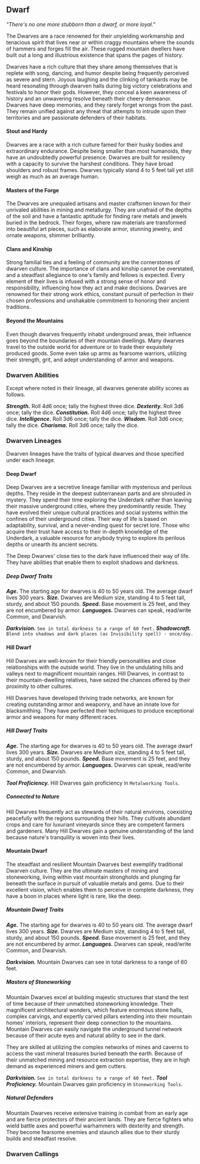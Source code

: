## Dwarf

*"There's no one more stubborn than a dwarf, or more loyal."*

The Dwarves are a race renowned for their unyielding workmanship and tenacious spirit that lives near or within craggy mountains where the sounds of hammers and forges fill the air. These rugged mountain dwellers have built out a long and illustrious existence that spans the pages of history.

Dwarves have a rich culture that they share among themselves that is replete with song, dancing, and humor despite being frequently perceived as severe and stern. Joyous laughing and the clinking of tankards may be heard resonating through dwarven halls during big victory celebrations and festivals to honor their gods. However, they conceal a keen awareness of history and an unwavering resolve beneath their cheery demeanor. Dwarves have deep memories, and they rarely forget wrongs from the past. They remain unified against any threat that attempts to intrude upon their territories and are passionate defenders of their habitats.

#### Stout and Hardy

Dwarves are a race with a rich culture famed for their husky bodies and extraordinary endurance. Despite being smaller than most humanoids, they have an undoubtedly powerful presence. Dwarves are built for resiliency with a capacity to survive the harshest conditions. They have broad shoulders and robust frames. Dwarves typically stand 4 to 5 feet tall yet still weigh as much as an average human.

#### Masters of the Forge

The Dwarves are unequaled artisans and master craftsmen known for their unrivaled abilities in mining and metallurgy. They are unafraid of the depths of the soil and have a fantastic aptitude for finding rare metals and jewels buried in the bedrock. Their forges, where raw materials are transformed into beautiful art pieces, such as elaborate armor, stunning jewelry, and ornate weapons, shimmer brilliantly.

#### Clans and Kinship

Strong familial ties and a feeling of community are the cornerstones of dwarven culture. The importance of clans and kinship cannot be overstated, and a steadfast allegiance to one's family and fellows is expected. Every element of their lives is infused with a strong sense of honor and responsibility, influencing how they act and make decisions. Dwarves are renowned for their strong work ethics, constant pursuit of perfection in their chosen professions and unshakable commitment to honoring their ancient traditions.

#### Beyond the Mountains

Even though dwarves frequently inhabit underground areas, their influence goes beyond the boundaries of their mountain dwellings. Many dwarves travel to the outside world for adventure or to trade their exquisitely produced goods. Some even take up arms as fearsome warriors, utilizing their strength, grit, and adept understanding of armor and weapons.

### Dwarven Abilities

Except where noted in their lineage, all dwarves generate ability scores as follows.

***Strength.*** Roll 4d6 once; tally the highest three dice.
***Dexterity.*** Roll 3d6 once; tally the dice.
***Constitution.*** Roll 4d6 once; tally the highest three dice.
***Intelligence.*** Roll 3d6 once; tally the dice.
***Wisdom.*** Roll 3d6 once; tally the dice.
***Charisma.*** Roll 3d6 once; tally the dice.

### Dwarven Lineages

Dwarven lineages have the traits of typical dwarves and those specified under each lineage.

#### Deep Dwarf

Deep Dwarves are a secretive lineage familiar with mysterious and perilous depths. They reside in the deepest subterranean parts and are shrouded in mystery. They spend their time exploring the Underdark rather than leaving their massive underground cities, where they predominantly reside. They have evolved their unique cultural practices and social systems within the confines of their underground cities. Their way of life is based on adaptability, survival, and a never-ending quest for secret lore. Those who acquire their trust have access to their in-depth knowledge of the Underdark, a valuable resource for anybody trying to explore its perilous depths or unearth its ancient secrets.

The Deep Dwarves' close ties to the dark have influenced their way of life. They have abilities that enable them to exploit shadows and darkness.

##### Deep Dwarf Traits

***Age.*** The starting age for dwarves is 40 to 50 years old. The average dwarf lives 300 years.
***Size.*** Dwarves are Medium size, standing 4 to 5 feet tall, sturdy, and about 150 pounds.
***Speed.*** Base movement is 25 feet, and they are not encumbered by armor.
***Languages.*** Dwarves can speak, read/write Common, and Dwarvish.

***Darkvision.*** `See in total darkness to a range of 60 feet.`
***Shadowcraft.*** `Blend into shadows and dark places (as Invisibility spell) - once/day.`

#### Hill Dwarf

Hill Dwarves are well-known for their friendly personalities and close relationships with the outside world. They live in the undulating hills and valleys next to magnificent mountain ranges. Hill Dwarves, in contrast to their mountain-dwelling relatives, have seized the chances offered by their proximity to other cultures. 

Hill Dwarves have developed thriving trade networks, are known for creating outstanding armor and weaponry, and have an innate love for blacksmithing. They have perfected their techniques to produce exceptional armor and weapons for many different races.

##### Hill Dwarf Traits

***Age.*** The starting age for dwarves is 40 to 50 years old. The average dwarf lives 300 years.
***Size.*** Dwarves are Medium size, standing 4 to 5 feet tall, sturdy, and about 150 pounds.
***Speed.*** Base movement is 25 feet, and they are not encumbered by armor.
***Languages.*** Dwarves can speak, read/write Common, and Dwarvish.

***Tool Proficiency.*** Hill Dwarves gain proficiency in `Metalworking Tools`.

<!--Add Trait here -->

##### Connected to Nature

Hill Dwarves frequently act as stewards of their natural environs, coexisting peacefully with the regions surrounding their hills. They cultivate abundant crops and care for luxuriant vineyards since they are competent farmers and gardeners. Many Hill Dwarves gain a genuine understanding of the land because nature's tranquility is woven into their lives.

<!--Add Trait here -->

#### Mountain Dwarf

The steadfast and resilient Mountain Dwarves best exemplify traditional Dwarven culture. They are the ultimate masters of mining and stoneworking, living within vast mountain strongholds and plunging far beneath the surface in pursuit of valuable metals and gems. Due to their excellent vision, which enables them to perceive in complete darkness, they have a boon in places where light is rare, like the deep.

##### Mountain Dwarf Traits

***Age.*** The starting age for dwarves is 40 to 50 years old. The average dwarf lives 300 years.
***Size.*** Dwarves are Medium size, standing 4 to 5 feet tall, sturdy, and about 150 pounds.
***Speed.*** Base movement is 25 feet, and they are not encumbered by armor.
***Languages.*** Dwarves can speak, read/write Common, and Dwarvish.

***Darkvision.*** Mountain Dwarves can see in total darkness to a range of 60 feet.

##### Masters of Stoneworking

Mountain Dwarves excel at building majestic structures that stand the test of time because of their unmatched stoneworking knowledge. Their magnificent architectural wonders, which feature enormous stone halls, complex carvings, and expertly carved pillars extending into their mountain homes' interiors, represent their deep connection to the mountains. Mountain Dwarves can easily navigate the underground tunnel network because of their acute eyes and natural ability to see in the dark.

They are skilled at utilizing the complex networks of mines and caverns to access the vast mineral treasures buried beneath the earth. Because of their unmatched mining and resource extraction expertise, they are in high demand as experienced miners and gem cutters.

***Darkvision.*** `See in total darkness to a range of 60 feet.`
***Tool Proficiency.*** Mountain Dwarves gain proficiency in `Stoneworking Tools`.

##### Natural Defenders

Mountain Dwarves receive extensive training in combat from an early age and are fierce protectors of their ancient lands. They are fierce fighters who wield battle axes and powerful warhammers with dexterity and strength. They become fearsome enemies and staunch allies due to their sturdy builds and steadfast resolve.

### Dwarven Callings

<!--Add copy here -->
